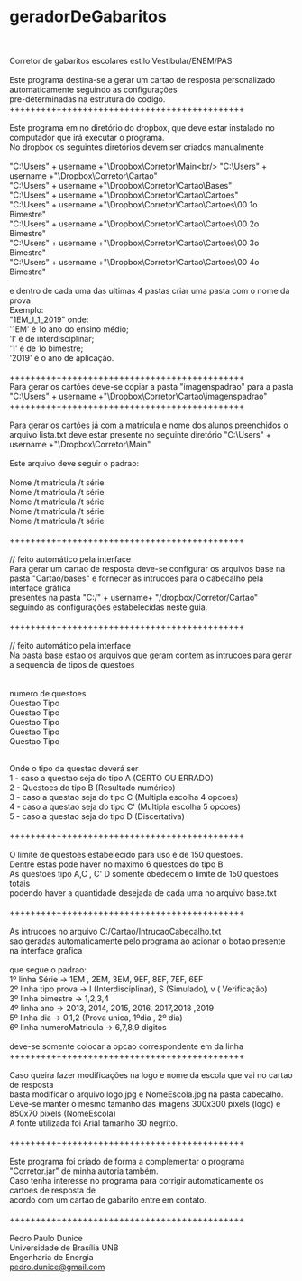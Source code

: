 # geradorDeGabaritos<br/><br/>
Corretor de gabaritos escolares estilo Vestibular/ENEM/PAS <br/>
<br/>
Este programa destina-se a gerar um cartao de resposta personalizado automaticamente seguindo as configurações <br/>
pre-determinadas na estrutura do codigo. <br/>
+++++++++++++++++++++++++++++++++++++++++++++<br/>
<br/>
Este programa em no diretório do dropbox, que deve estar instalado no computador que irá executar o programa. <br/>
No dropbox os seguintes diretórios devem ser criados manualmente <br/>
<br/>
"C:\Users\" + username +"\Dropbox\Corretor\Main\<br/>
"C:\Users\" + username +"\Dropbox\Corretor\Cartao\"<br/>
"C:\Users\" + username +"\Dropbox\Corretor\Cartao\Bases"<br/>
"C:\Users\" + username +"\Dropbox\Corretor\Cartao\Cartoes"<br/>
"C:\Users\" + username +"\Dropbox\Corretor\Cartao\Cartoes\00 1o Bimestre"<br/>
"C:\Users\" + username +"\Dropbox\Corretor\Cartao\Cartoes\00 2o Bimestre"<br/>
"C:\Users\" + username +"\Dropbox\Corretor\Cartao\Cartoes\00 3o Bimestre"<br/>
"C:\Users\" + username +"\Dropbox\Corretor\Cartao\Cartoes\00 4o Bimestre"<br/>
<br/>
e dentro de cada uma das ultimas 4 pastas criar uma pasta com o nome da prova<br/>
Exemplo:<br/>
"1EM_I_1_2019" onde:<br/>
'1EM' é 1o ano do ensino médio;<br/>
'I' é de interdisciplinar;<br/>
'1' é de 1o bimestre;<br/>
'2019' é o ano de aplicação.<br/>
<br/>
+++++++++++++++++++++++++++++++++++++++++++++<br/>
Para gerar os cartões deve-se copiar a pasta "imagenspadrao" para a pasta "C:\Users\" + username +"\Dropbox\Corretor\Cartao\imagenspadrao" <br/>
+++++++++++++++++++++++++++++++++++++++++++++<br/>
<br/>
Para gerar os cartões já com a matricula e nome dos alunos preenchidos o arquivo lista.txt deve estar presente no seguinte diretório "C:\Users\" + username +"\Dropbox\Corretor\Main" <br/>
<br/>
Este arquivo deve seguir o padrao:<br/>
<br/>
Nome /t matrícula /t série<br/>
Nome /t matrícula /t série<br/>
Nome /t matrícula /t série<br/>
Nome /t matrícula /t série<br/>
Nome /t matrícula /t série<br/>
<br/>
+++++++++++++++++++++++++++++++++++++++++++++<br/>
<br/>
// feito automático pela interface <br/>
Para gerar um cartao de resposta deve-se configurar os arquivos base  na pasta "Cartao/bases" e fornecer as intrucoes para o cabecalho pela interface gráfica<br/>
presentes na pasta "C:/" + username+ "/dropbox/Corretor/Cartao" seguindo as configurações estabelecidas neste guia.<br/>
<br/>
+++++++++++++++++++++++++++++++++++++++++++++<br/>
<br/>
// feito automático pela interface <br/>
Na pasta base estao os arquivos que geram contem as intrucoes para gerar a sequencia de tipos de questoes <br/>
<br/>
<br/>
numero de questoes<br/>
Questao Tipo<br/>
Questao Tipo<br/>
Questao Tipo<br/>
Questao Tipo<br/>
Questao Tipo<br/>
<br/>

Onde o tipo da questao deverá ser<br/>
1 - caso a questao seja do tipo A (CERTO OU ERRADO)<br/>
2 - Questoes do tipo B (Resultado numérico)<br/>
3 - caso a questao seja do tipo C (Multipla escolha 4 opcoes)<br/>
4 - caso a questao seja do tipo C' (Multipla escolha 5 opcoes)<br/>
5 - caso a questao seja do tipo D (Discertativa)<br/>
<br/>
+++++++++++++++++++++++++++++++++++++++++++++<br/>
<br/>
O limite  de questoes estabelecido para uso é de 150 questoes.<br/>
Dentre estas pode haver no máximo 6 questoes do tipo B.<br/>
As questoes tipo A,C , C' D somente obedecem o limite de 150 questoes totais<br/>
podendo haver a quantidade desejada de cada uma no arquivo base.txt<br/>
<br/>
+++++++++++++++++++++++++++++++++++++++++++++<br/>
<br/>
As intrucoes no arquivo C:/Cartao/IntrucaoCabecalho.txt<br/>
sao geradas automaticamente pelo programa ao acionar o botao presente na interface grafica<br/>
<br/>
que segue o padrao:<br/>
1º linha Série -> 1EM , 2EM, 3EM, 9EF, 8EF, 7EF, 6EF<br/>
2º linha tipo prova -> I (Interdisciplinar), S (Simulado), v ( Verificação)<br/>
3º linha bimestre -> 1,2,3,4<br/>
4º linha ano -> 2013, 2014, 2015, 2016, 2017,2018 ,2019<br/>
5º linha dia -> 0,1,2 (Prova unica, 1ºdia , 2º dia)<br/>
6º linha numeroMatricula -> 6,7,8,9 digitos<br/>
<br/>
deve-se somente colocar a opcao correspondente em da linha<br/>
+++++++++++++++++++++++++++++++++++++++++++++<br/>
<br/>
Caso queira fazer modificações na logo e nome da escola que vai no cartao de resposta<br/>
basta modificar o arquivo logo.jpg e NomeEscola.jpg na pasta cabecalho. <br/>
Deve-se manter o mesmo tamanho das imagens 300x300 pixels (logo) e 850x70 pixels (NomeEscola)<br/>
A fonte utilizada foi Arial tamanho 30 negrito.<br/>
<br/>
+++++++++++++++++++++++++++++++++++++++++++++<br/>
<br/>
Este programa foi criado de forma a complementar o programa "Corretor.jar" de minha autoria também.<br/>
Caso tenha interesse no programa para corrigir automaticamente os cartoes de resposta de<br/>
 acordo com um cartao de gabarito entre em contato.<br/>
<br/>
+++++++++++++++++++++++++++++++++++++++++++++<br/>
<br/>
Pedro Paulo Dunice<br/>
Universidade de Brasília UNB<br/>
Engenharia de Energia<br/>
pedro.dunice@gmail.com<br/>
<br/><br/>
